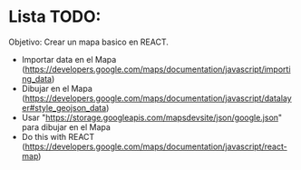 # Lista TODO:

Objetivo: Crear un mapa basico en REACT.

- Importar data en el Mapa (https://developers.google.com/maps/documentation/javascript/importing_data)
- Dibujar en el Mapa (https://developers.google.com/maps/documentation/javascript/datalayer#style_geojson_data)
- Usar "https://storage.googleapis.com/mapsdevsite/json/google.json" para dibujar en el Mapa
- Do this with REACT (https://developers.google.com/maps/documentation/javascript/react-map)
